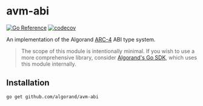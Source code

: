 # avm-abi

[![Go Reference](https://pkg.go.dev/badge/github.com/algorand/avm-abi.svg)](https://pkg.go.dev/github.com/algorand/avm-abi)
[![codecov](https://codecov.io/gh/algorand/avm-abi/branch/main/graph/badge.svg?token=SCDOA6NAIZ)](https://codecov.io/gh/algorand/avm-abi)

An implementation of the Algorand [ARC-4](https://arc.algorand.foundation/ARCs/arc-0004) ABI type system.

> The scope of this module is intentionally minimal. If you wish to use a more
> comprehensive library, consider [Algorand's Go SDK](https://github.com/algorand/go-algorand-sdk),
> which uses this module internally.

## Installation

```sh
go get github.com/algorand/avm-abi
```
